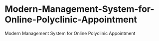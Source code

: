 # Modern-Management-System-for-Online-Polyclinic-Appointment
Modern Management System for Online Polyclinic Appointment
